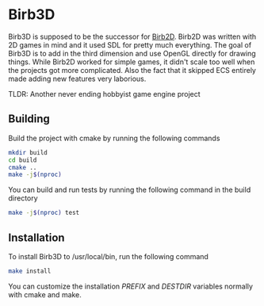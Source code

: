 # Birb3D

Birb3D is supposed to be the successor for [Birb2D](http://birbgitfh224rep6tmdofmr6qlo6wx43umqzt3hjubnncr55sdlfmtad.onion/toasterbirb/Birb2D). Birb2D was written with 2D games in mind and it used SDL for pretty much everything. The goal of Birb3D is to add in the third dimension and use OpenGL directly for drawing things. While Birb2D worked for simple games, it didn't scale too well when the projects got more complicated. Also the fact that it skipped ECS entirely made adding new features very laborious.

TLDR: Another never ending hobbyist game engine project

## Building
Build the project with cmake by running the following commands
```sh
mkdir build
cd build
cmake ..
make -j$(nproc)
```

You can build and run tests by running the following command in the build directory
```sh
make -j$(nproc) test
```

## Installation
To install Birb3D to /usr/local/bin, run the following command
```sh
make install
```
You can customize the installation *PREFIX* and *DESTDIR* variables normally with cmake and make.
